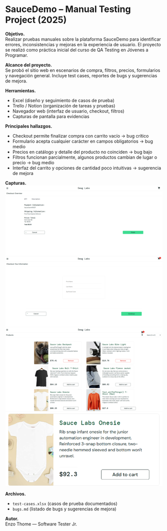 # SauceDemo – Manual Testing Project (2025)

**Objetivo.**  
Realizar pruebas manuales sobre la plataforma SauceDemo para identificar errores, inconsistencias y mejoras en la experiencia de usuario. El proyecto se realizó como práctica inicial del curso de QA Testing en Jóvenes a Programar.

**Alcance del proyecto.**  
Se probó el sitio web en escenarios de compra, filtros, precios, formularios y navegación general. Incluye test cases, reportes de bugs y sugerencias de mejora.

**Herramientas.**  
- Excel (diseño y seguimiento de casos de prueba)  
- Trello / Notion (organización de tareas y pruebas)  
- Navegador web (interfaz de usuario, checkout, filtros)  
- Capturas de pantalla para evidencias

**Principales hallazgos.**  
- Checkout permite finalizar compra con carrito vacío → bug crítico  
- Formulario acepta cualquier carácter en campos obligatorios → bug medio  
- Precios en catálogo y detalle del producto no coinciden → bug bajo  
- Filtros funcionan parcialmente, algunos productos cambian de lugar o precio → bug medio  
- Interfaz del carrito y opciones de cantidad poco intuitivas → sugerencia de mejora

**Capturas.**  
![Checkout vacío](screenshots/checkout_empty.png)  
![Formulario inválido](screenshots/data_form_1.png)  
![Filtros](screenshots/filter_1.png)  
![Precios diferentes](screenshots/product_price_1.png)

**Archivos.**  
- `test-cases.xlsx` (casos de prueba documentados)  
- `bugs.md` (listado de bugs y sugerencias de mejora)  

**Autor.**  
Enzo Thome — Software Tester Jr.
